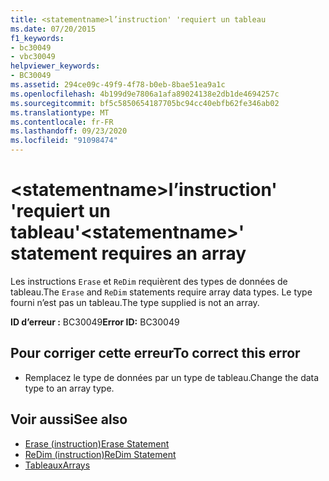 ```yaml
---
title: <statementname>l’instruction' 'requiert un tableau
ms.date: 07/20/2015
f1_keywords:
- bc30049
- vbc30049
helpviewer_keywords:
- BC30049
ms.assetid: 294ce09c-49f9-4f78-b0eb-8bae51ea9a1c
ms.openlocfilehash: 4b199d9e7806a1afa89024138e2db1de4694257c
ms.sourcegitcommit: bf5c5850654187705bc94cc40ebfb62fe346ab02
ms.translationtype: MT
ms.contentlocale: fr-FR
ms.lasthandoff: 09/23/2020
ms.locfileid: "91098474"
---
```

# <a name="statementname-statement-requires-an-array"></a><span data-ttu-id="6b6db-102">\<statementname>l’instruction' 'requiert un tableau</span><span class="sxs-lookup"><span data-stu-id="6b6db-102">'\<statementname>' statement requires an array</span></span>

<span data-ttu-id="6b6db-103">Les instructions `Erase` et `ReDim` requièrent des types de données de tableau.</span><span class="sxs-lookup"><span data-stu-id="6b6db-103">The `Erase` and `ReDim` statements require array data types.</span></span> <span data-ttu-id="6b6db-104">Le type fourni n’est pas un tableau.</span><span class="sxs-lookup"><span data-stu-id="6b6db-104">The type supplied is not an array.</span></span>  
  
 <span data-ttu-id="6b6db-105">**ID d’erreur :** BC30049</span><span class="sxs-lookup"><span data-stu-id="6b6db-105">**Error ID:** BC30049</span></span>  
  
## <a name="to-correct-this-error"></a><span data-ttu-id="6b6db-106">Pour corriger cette erreur</span><span class="sxs-lookup"><span data-stu-id="6b6db-106">To correct this error</span></span>  
  
- <span data-ttu-id="6b6db-107">Remplacez le type de données par un type de tableau.</span><span class="sxs-lookup"><span data-stu-id="6b6db-107">Change the data type to an array type.</span></span>  
  
## <a name="see-also"></a><span data-ttu-id="6b6db-108">Voir aussi</span><span class="sxs-lookup"><span data-stu-id="6b6db-108">See also</span></span>

- [<span data-ttu-id="6b6db-109">Erase (instruction)</span><span class="sxs-lookup"><span data-stu-id="6b6db-109">Erase Statement</span></span>](../language-reference/statements/erase-statement.md)
- [<span data-ttu-id="6b6db-110">ReDim (instruction)</span><span class="sxs-lookup"><span data-stu-id="6b6db-110">ReDim Statement</span></span>](../language-reference/statements/redim-statement.md)
- [<span data-ttu-id="6b6db-111">Tableaux</span><span class="sxs-lookup"><span data-stu-id="6b6db-111">Arrays</span></span>](../programming-guide/language-features/arrays/index.md)
